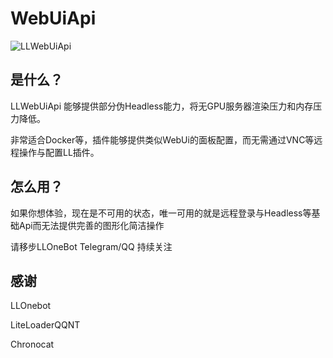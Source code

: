 # WebUiApi
![LLWebUiApi](https://socialify.git.ci/LLOneBot/LLWebUiApi/image?description=1&forks=1&issues=1&language=1&logo=https%3A%2F%2Fcdn.jsdelivr.net%2Fgh%2FLLOneBot%2FLLWebUiApi%2Fdocs%2Flogo.jpg&name=1&owner=1&pulls=1&stargazers=1&theme=Light)

## 是什么？
LLWebUiApi 能够提供部分伪Headless能力，将无GPU服务器渲染压力和内存压力降低。

非常适合Docker等，插件能够提供类似WebUi的面板配置，而无需通过VNC等远程操作与配置LL插件。


## 怎么用？
如果你想体验，现在是不可用的状态，唯一可用的就是远程登录与Headless等基础Api而无法提供完善的图形化简洁操作

请移步LLOneBot Telegram/QQ 持续关注

## 感谢
LLOnebot

LiteLoaderQQNT

Chronocat

